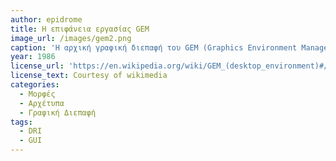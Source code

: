 ```yaml
---
author: epidrome
title: Η επιφάνεια εργασίας GEM 
image_url: /images/gem2.png
caption: 'Η αρχική γραφική διεπαφή του GEM (Graphics Environment Manager) θεωρήθηκε από την Apple αντιγραφή πνευματικών δικαιωμάτων και οδήγησε σε μακροχρόνιες δικαστικές συγκρούσεις, καθώς και στην αφαίρεση ορισμένων στοιχείων, όπως τα παράθυρα που επικαλύπτονται και το καλάθι αχρήστων.' 
year: 1986
license_url: 'https://en.wikipedia.org/wiki/GEM_(desktop_environment)#/media/File:Gem20about.png' 
license_text: Courtesy of wikimedia
categories:
  - Μορφές
  - Αρχέτυπα
  - Γραφική Διεπαφή
tags:
  - DRI 
  - GUI 
---
```

